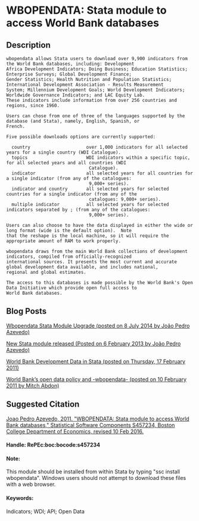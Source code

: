 # WBOPENDATA: Stata module to access World Bank databases

## Description

    wbopendata allows Stata users to download over 9,900 indicators from the World Bank databases, including: Development
    Africa Development Indicators; Doing Business; Education Statistics; Enterprise Surveys; Global Development Finance;
    Gender Statistics; Health Nutrition and Population Statistics; International Development Association - Results Measurement
    System; Millennium Development Goals; World Development Indicators; Worldwide Governance Indicators; and LAC Equity Lab.
    These indicators include information from over 256 countries and regions, since 1960.

    Users can chose from one of three of the languages supported by the database (and Stata), namely, English, Spanish, or
    French.

    Five possible downloads options are currently supported:

      country                     over 1,000 indicators for all selected years for a single country (WDI Catalogue).
      topics                      WDI indicators within a specific topic, for all selected years and all countries (WDI
                                   Catalogue).
      indicator                   all selected years for all countries for a single indicator (from any of the catalogues:
                                   9,000+ series).
      indicator and country       all selected years for selected countries for a single indicator (from any of the
                                   catalogues: 9,000+ series).
      multiple indicator          all selected years for selected indicators separated by ; (from any of the catalogues:
                                   9,000+ series).

    Users can also choose to have the data displayed in either the wide or long format (wide is the default option).  Note
    that the reshape is the local machine, so it will require the appropriate amount of RAM to work properly.

    wbopendata draws from the main World Bank collections of development indicators, compiled from officially-recognized
    international sources. It presents the most current and accurate global development data available, and includes national,
    regional and global estimates.

    The access to this databases is made possible by the World Bank's Open Data Initiative which provide open full access to 
    World Bank databases.


## Blog Posts

[Wbopendata Stata Module Upgrade (posted on 8 July 2014 by João Pedro Azevedo)](https://blogs.worldbank.org/category/tags/wbopendata)

[New Stata module released (Posted on 6 February 2013 by João Pedro Azevedo)](http://blogs.worldbank.org/opendata/node/562)

[World Bank Development Data in Stata (posted on Thursday, 17 February 2011)](http://rlab-data.blogspot.com/2011/02/world-bank-development-data-in-stata.html)

[World Bank’s open data policy and -wbopendata- (posted on 10 February 2011 by Mitch Abdon)](http://statadaily.com/tag/wbopendata/)

## Suggested Citation

[Joao Pedro Azevedo, 2011. "WBOPENDATA: Stata module to access World Bank databases," Statistical Software Components S457234, Boston College Department of Economics, revised 10 Feb 2016.](https://ideas.repec.org/c/boc/bocode/s457234.html)

#### Handle: RePEc:boc:bocode:s457234 

#### Note: 
This module should be installed from within Stata by typing "ssc install wbopendata". Windows users should not attempt to download these files with a web browser.

#### Keywords:
Indicators; WDI; API; Open Data

